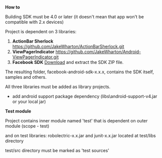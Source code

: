 **How to**

Building SDK must be 4.0 or later (it doesn't mean that app won't be compatible with 2.x devices)

Project is dependent on 3 libraries:
 1. **ActionBar Sherlock** 
https://github.com/JakeWharton/ActionBarSherlock.git
 2. **ViewPagerIndicator**
https://github.com/JakeWharton/Android-ViewPagerIndicator.git
 3. **Facebook SDK** [Download][1] and extract the SDK ZIP file. 

The resulting folder, facebook-android-sdk-x.x.x, contains the SDK itself, samples and others.

All three libraries must be added as library projects.

+ add android support package dependency (libs\android-support-v4.jar or your local jar)

**Test module**

Project contains inner module named 'test' that is dependent on outer module (scope - test) 

and on test libraries:
robolectric-x.x.jar and junit-x.x.jar located at test/libs directory

test/src directory must be marked as 'test sources'

[1]: https://developers.facebook.com/resources/facebook-android-sdk-3.0.1.zip

